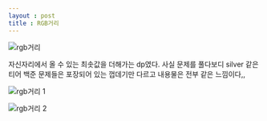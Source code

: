 ```yaml
---
layout : post
title : RGB거리
---
```


![rgb거리](https://user-images.githubusercontent.com/78638160/137670863-4ba7bb74-2bf7-46da-8dc0-491fd4c2c685.PNG)



자신자리에서 올 수 있는 최솟값을 더해가는 dp였다.
사실 문제를 풀다보디 silver 같은티어 백준 문제들은 포장되어 있는 껍데기만 다르고 내용물은 전부 같은 느낌이다,,


![rgb거리 1](https://user-images.githubusercontent.com/78638160/137671017-c10486ce-77b6-4607-bdd1-d4fa4a8f4872.PNG)


![rgb거리 2](https://user-images.githubusercontent.com/78638160/137671028-a3c6f5fe-961b-4f21-886f-c14e68e02f89.PNG)

